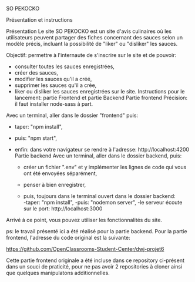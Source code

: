SO PEKOCKO

Présentation et instructions

Présentation
Le site SO PEKOCKO est un site d'avis culinaires où les utilisateurs peuvent partager des fiches concernant des sauces selon un modèle précis, incluant la possibilité de "liker" ou "disliker" les sauces.

Objectif: permettre à l'internaute de s'inscrire sur le site et de pouvoir:

- consulter toutes les sauces enregistrées,
- créer des sauces,
- modifier les sauces qu'il a créé,
- supprimer les sauces qu'il a crée,
- liker ou disliker les sauces enregistrées sur le site.
Instructions pour le lancement: partie Frontend et partie Backend
Partie frontend
Précision: il faut installer node-sass à part.

Avec un terminal, aller dans le dossier "frontend" puis:

- taper: "npm install",
- puis: "npm start",
- enfin: dans votre navigateur se rendre à l'adresse: http://localhost:4200 
Partie backend
Avec un terminal, aller dans le dossier backend, puis:

    - créer un fichier ".env" et y implémenter les lignes de code qui vous ont été envoyées séparément,
    - penser à bien enregistrer,

    - puis, toujours dans le terminal ouvert dans le dossier backend:    
        -taper: "npm install",
        -puis: "nodemon server",
        -le serveur écoute sur le port: http://localhost:3000
        
Arrivé à ce point, vous pouvez utiliser les fonctionnalités du site.

ps: le travail présenté ici a été réalisé pour la partie backend. Pour la partie frontend, l'adresse du code original est la suivante:

https://github.com/OpenClassrooms-Student-Center/dwj-projet6

Cette partie frontend originale a été incluse dans ce repository ci-présent dans un souci de praticité, pour ne pas avoir 2 repositories à cloner ainsi que quelques manipulatons additionnelles.
